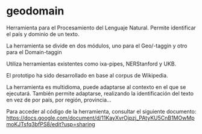 # geodomain

Herramienta para el Procesamiento del Lenguaje Natural. Permite identificar el país y dominio de un texto.

La herramienta se divide en dos módulos, uno para el Geo/-taggin y otro para el Domain-taggin

Utiliza herramientas existentes como ixa-pipes, NERStanford y UKB.

El prototipo ha sido desarrollado en base al corpus de Wikipedia.

La herramienta es multidioma, puede adaptarse al contexto en el que se ejecutará. También permite adaptarse, realizando la identificación del texto en vez de por país, por región, provincia...

Para acceder al código de la herramienta, consultar el siguiente documento:
https://docs.google.com/document/d/11KayXvrOjpzj_PAtyKU5CnB1MOwMpmoKJTsfq3bfPS8/edit?usp=sharing
